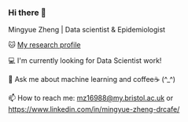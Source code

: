 ### Hi there 👋
Mingyue Zheng | Data scientist & Epidemiologist

🐱 [My research profile](https://mingyuezheng.netlify.app/)

💻 I'm currently looking for Data Scientist work!

💬 Ask me about machine learning and coffee☕ (^_^)

📫 How to reach me: [mz16988@my.bristol.ac.uk](mz16988@my.bristol.ac.uk) or https://www.linkedin.com/in/mingyue-zheng-drcafe/

<!--
**Karenlovesds/Karenlovesds** is a ✨ _special_ ✨ repository because its `README.md` (this file) appears on your GitHub profile.

Here are some ideas to get you started:


- 🔭 I’m currently working on ...
- 🌱 I’m currently learning ...
- 👯 I’m looking to collaborate on ...
- 🤔 I’m looking for help with ...
- 💬 Ask me about ...
- 📫 How to reach me: ...
- 😄 Pronouns: ...
- ⚡ Fun fact: ...

more emoji check below
https://github.com/ikatyang/emoji-cheat-sheet/blob/master/README.md
-->
